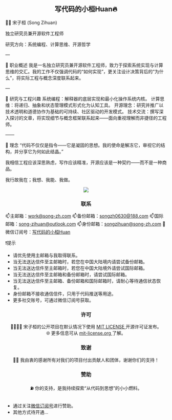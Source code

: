 ## <div align="center">写代码的小桓Huan🔥</div>  

🧑‍💻 宋子桓 (Song Zihuan)

独立研究员兼开源软件工程师

研究方向：系统编程、计算思维、开源哲学

—

📌 职业概述
我是一名独立研究员兼开源软件工程师，致力于探索系统实现与计算思维的交汇。我的工作不仅强调代码的“如何实现”，更关注设计决策背后的“为什么”，将实际工程与概念深度联系起来。

—

🎯 研究与工程兴趣
系统编程：解释器的底层实现和最小化操作系统内核。
计算思维：将递归、抽象和状态管理模式形式化为认知工具。
开源理念：研究并推广以技术透明和道德协作为基础的可持续、社区驱动的开发模式。
技术交流：撰写深入探讨的文章，将实现细节与概念框架联系起来——面向重视理解而非捷径的工程师。

——

💬 理念
“代码不仅仅是指令——它是凝固的思想。我的使命是解冻它，审视它的结构，并分享它为何如此结晶。”

我相信工程应该深思熟虑，写作应该精准，开源应该是一种契约——而不是一种商品。

我行故我在；我想、我能、我做。

<div align="center"><img src="https://github-readme-stats.vercel.app/api/top-langs/?username=SongZihuan&hide_border=true&layout=compact" align="center" /></div>  


### <div align="center">联系</div> 

📫主邮箱：[work@song-zh.com](mailto://work@song-zh.com)
📫备份邮箱：[songzh0630@188.com](mailto://songzh0630@188.com)
📫国际邮箱：[song-zihuan@outlook.com](mailto://song-zihuan@outlook.com)
📫身份邮箱：[songzihuan@song-zh.com](mailto://songzihuan@song-zh.com)
📱微信订阅号：<a id="dingyuehao" href="https://mp.weixin.qq.com/s/XW9-nBImVxYkTEqyQb5IpA" target="_blank">写代码的小桓Huan</a>

❗提示
- 请优先使用主邮箱与我取得联系。
- 当无法送达信件至主邮箱时，若您在中国大陆境内请尝试备份邮箱。
- 当无法送达信件至主邮箱时，若您在中国大陆境外请尝试国际邮箱。
- 当无法送达信件至主邮箱和备份邮箱时，请尝试国际邮箱。
- 当无法送达信件至主邮箱、备份邮箱和国际邮箱时，请耐心等待通信状态恢复。
- 身份邮箱不接收通信信件，只用于代码推送等用途。
- 更多社交账号，可通过微信订阅号获取。
  

### <div align="center">许可</div>  

<div align="center">
🫱🏻‍🫲🏻 宋子桓的公开项目在默认情况下使用 <a href="./LICENSE" target="_blank"> MIT LICENSE </a> 开源许可证发布。
</div> 

<div align="center">
🌐 更多信息可从 <a href="mit-license.org" target="_blank"> mit-license.org </a> 了解。
</div> 

### <div align="center">致谢</div>  

<div align="center">
🫶🏻 我由衷的感谢所有对我们的项目付出贡献人和团体，谢谢你们的支持！
</div>  

### <div align="center">赞助</div> 

<div align="center">
⛽ 你的支持，是我持续探索“从代码到思想”的小小燃料。
</div>
<br>

- 通过关注[微信订阅号](#dingyuehao)进行赞助。
- 其他方式待开通...

